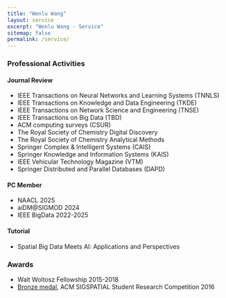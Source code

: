```yaml
---
title: "Wenlu Wang"
layout: service
excerpt: "Wenlu Wang - Service"
sitemap: false
permalink: /service/
---
```

### Professional Activities

#### Journal Review  

- IEEE Transactions on Neural Networks and Learning Systems (TNNLS)
- IEEE Transactions on Knowledge and Data Engineering (TKDE) 
- IEEE Transactions on Network Science and Engineering (TNSE)
- IEEE Transactions on Big Data (TBD)
- ACM computing surveys (CSUR)
- The Royal Society of Chemistry Digital Discovery
- The Royal Society of Chemistry Analytical Methods
- Springer Complex & Intelligent Systems (CAIS)
- Springer Knowledge and Information Systems (KAIS)
- IEEE Vehicular Technology Magazine (VTM)                         
- Springer Distributed and Parallel Databases (DAPD)


#### PC Member

- NAACL 2025
- aiDM@SIGMOD 2024
- IEEE BigData 2022-2025

#### Tutorial

- Spatial Big Data Meets AI: Applications and Perspectives


### Awards

- Walt Woltosz Fellowship    2015-2018
- <a href="https://src.acm.org/winners/2017">Bronze medal</a>, ACM SIGSPATIAL Student Research Competition    2016